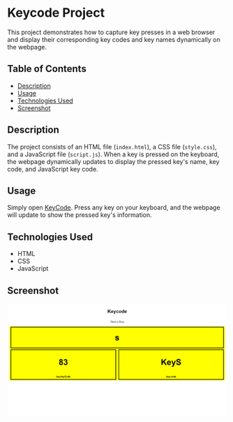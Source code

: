 # Keycode Project

This project demonstrates how to capture key presses in a web browser and display their corresponding key codes and key names dynamically on the webpage.

## Table of Contents
- [Description](#description)
- [Usage](#usage)
- [Technologies Used](#technologies-used)
- [Screenshot](#screenshot)

## Description

The project consists of an HTML file (`index.html`), a CSS file (`style.css`), and a JavaScript file (`script.js`). When a key is pressed on the keyboard, the webpage dynamically updates to display the pressed key's name, key code, and JavaScript key code.

## Usage

Simply open [KeyCode](https://key-code-1.netlify.app/). Press any key on your keyboard, and the webpage will update to show the pressed key's information.

## Technologies Used

- HTML
- CSS
- JavaScript

## Screenshot

![Keycode Project Screenshot](Screenshot.png)
